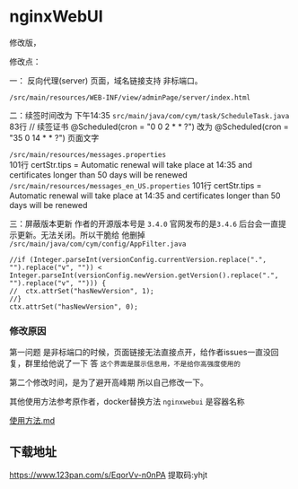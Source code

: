# nginxWebUI 

修改版， 

修改点： 

一： 反向代理(server) 页面，域名链接支持 非标端口。

`/src/main/resources/WEB-INF/view/adminPage/server/index.html`

二：续签时间改为 下午14:35
`src/main/java/com/cym/task/ScheduleTask.java`   83行
// 续签证书
@Scheduled(cron = "0 0 2 * * ?")   改为
@Scheduled(cron = "35 0 14 * * ?")
页面文字

`/src/main/resources/messages.properties`  
101行
certStr.tips         = Automatic renewal will take place at 14:35 and certificates longer than 50 days will be renewed
`/src/main/resources/messages_en_US.properties`  101行
certStr.tips         = Automatic renewal will take place at 14:35 and certificates longer than 50 days will be renewed

三：屏蔽版本更新
作者的开源版本号是 `3.4.0`  官网发布的是`3.4.6` 后台会一直提示更新。无法关闭。所以干脆给 他删掉
`/src/main/java/com/cym/config/AppFilter.java `
```
//if (Integer.parseInt(versionConfig.currentVersion.replace(".", "").replace("v", "")) < Integer.parseInt(versionConfig.newVersion.getVersion().replace(".", "").replace("v", ""))) {
//	ctx.attrSet("hasNewVersion", 1);
//}
ctx.attrSet("hasNewVersion", 0);
```

### 修改原因

第一问题 是非标端口的时候，页面链接无法直接点开，给作者issues一直没回复，群里给他说了一下 答 `这个界面是展示信息用，不是给你高强度使用的` 

第二个修改时间，是为了避开高峰期 所以自己修改一下。

其他使用方法参考原作者，docker替换方法 `nginxwebui` 是容器名称


[使用方法.md](使用方法.md)


## 下载地址
https://www.123pan.com/s/EqorVv-n0nPA  提取码:yhjt
